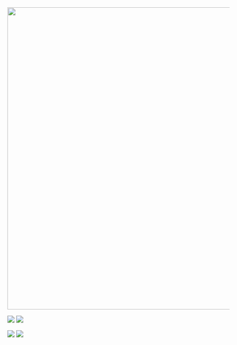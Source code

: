 <img src="http://github-profile-summary-cards.vercel.app/api/cards/profile-details?username=signal86&theme=material_palenight" width="684.2px">

![](http://github-profile-summary-cards.vercel.app/api/cards/repos-per-language?username=signal86&theme=material_palenight)
![](http://github-profile-summary-cards.vercel.app/api/cards/most-commit-language?username=signal86&theme=material_palenight)

![](http://github-profile-summary-cards.vercel.app/api/cards/stats?username=signal86&theme=material_palenight)
![](http://github-profile-summary-cards.vercel.app/api/cards/productive-time?username=signal86&theme=material_palenight&utcOffset=3)

<!--
**signal86/signal86** is a ✨ _special_ ✨ repository because its `README.md` (this file) appears on your GitHub profile.

Here are some ideas to get you started:

- 🔭 I’m currently working on ...
- 🌱 I’m currently learning ...
- 👯 I’m looking to collaborate on ...
- 🤔 I’m looking for help with ...
- 💬 Ask me about ...
- 📫 How to reach me: ...
- 😄 Pronouns: ...
- ⚡ Fun fact: ...
-->
